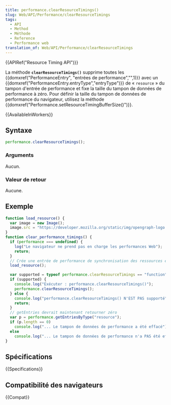 ```yaml
---
title: performance.clearResourceTimings()
slug: Web/API/Performance/clearResourceTimings
tags:
  - API
  - Method
  - Méthode
  - Reference
  - Performance web
translation_of: Web/API/Performance/clearResourceTimings
---
```


{{APIRef("Resource Timing API")}}

La méthode **`clearResourceTimings()`** supprime toutes les {{domxref("PerformanceEntry", "entrées de performance","",1)}} avec un {{domxref("PerformanceEntry.entryType","entryType")}} de « `resource` » du tampon d'entrée de performance et fixe la taille du tampon de données de performance à zéro. Pour définir la taille du tampon de données de performance du navigateur, utilisez la méthode {{domxref("Performance.setResourceTimingBufferSize()")}}.

{{AvailableInWorkers}}

## Syntaxe

```js
performance.clearResourceTimings();
```

### Arguments

Aucun.

### Valeur de retour

Aucune.

## Exemple

```js
function load_resource() {
  var image = new Image();
  image.src = "https://developer.mozilla.org/static/img/opengraph-logo.png";
}
function clear_performance_timings() {
  if (performance === undefined) {
    log("Le navigateur ne prend pas en charge les performances Web");
    return;
  }
  // Crée une entrée de performance de synchronisation des ressources en chargeant une image
  load_resource();

  var supported = typeof performance.clearResourceTimings == "function";
  if (supported) {
    console.log("Exécuter : performance.clearResourceTimings()");
    performance.clearResourceTimings();
  } else {
    console.log("performance.clearResourceTimings() N'EST PAS supporté");
    return;
  }
  // getEntries devrait maintenant retourner zéro
  var p = performance.getEntriesByType("resource");
  if (p.length == 0)
    console.log("... Le tampon de données de performance a été effacé");
  else
    console.log("... Le tampon de données de performance n'a PAS été effacé !");
}
```

## Spécifications

{{Specifications}}

## Compatibilité des navigateurs

{{Compat}}
